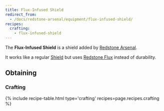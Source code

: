 ```yaml
---
title: Flux-Infused Shield
redirect_from:
  - /docs/redstone-arsenal/equipment/flux-infused-shield/
recipes:
  crafting:
    - flux-infused-shield
---
```


The **Flux-Infused Shield** is a shield added by [Redstone
Arsenal](/docs/redstone-arsenal/).

It works like a regular [Shield](https://minecraft.gamepedia.com/Shield) but
uses [Redstone Flux](/docs/redstone-flux/) instead of durability.


Obtaining
---------

### Crafting
{% include recipe-table.html type='crafting' recipes=page.recipes.crafting %}
